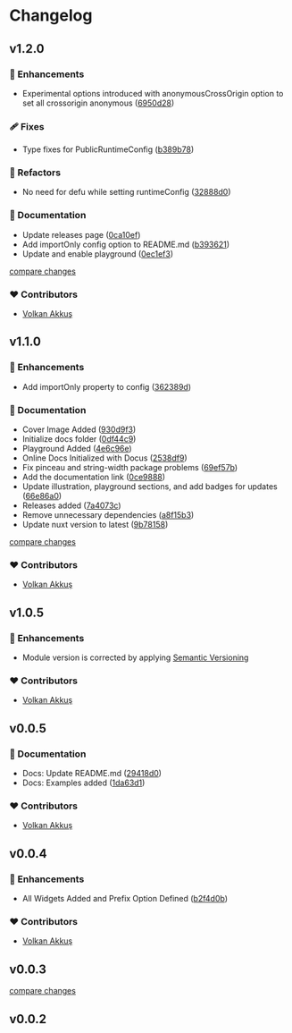 # Changelog

## v1.2.0

### 🚀 Enhancements

- Experimental options introduced with anonymousCrossOrigin option to set all crossorigin anonymous ([6950d28](https://github.com/volkanakkus/nuxt-tradingview/commit/6950d28))

### 🩹 Fixes

- Type fixes for PublicRuntimeConfig ([b389b78](https://github.com/volkanakkus/nuxt-tradingview/commit/b389b78))

### 💅 Refactors

- No need for defu while setting runtimeConfig ([32888d0](https://github.com/volkanakkus/nuxt-tradingview/commit/32888d0))

### 📖 Documentation

- Update releases page ([0ca10ef](https://github.com/volkanakkus/nuxt-tradingview/commit/0ca10ef))
- Add importOnly config option to README.md ([b393621](https://github.com/volkanakkus/nuxt-tradingview/commit/b393621))
- Update and enable playground ([0ec1ef3](https://github.com/volkanakkus/nuxt-tradingview/commit/0ec1ef3))

[compare changes](https://github.com/volkanakkus/nuxt-tradingview/compare/v1.1.0...v1.2.0)

### ❤️ Contributors

- [Volkan Akkuş](https://github.com/volkanakkus) 

## v1.1.0

### 🚀 Enhancements

- Add importOnly property to config ([362389d](https://github.com/volkanakkus/nuxt-tradingview/commit/362389d))

### 📖 Documentation

- Cover Image Added ([930d9f3](https://github.com/volkanakkus/nuxt-tradingview/commit/930d9f3))
- Initialize docs folder ([0df44c9](https://github.com/volkanakkus/nuxt-tradingview/commit/0df44c9))
- Playground Added ([4e6c96e](https://github.com/volkanakkus/nuxt-tradingview/commit/4e6c96e))
- Online Docs Initialized with Docus ([2538df9](https://github.com/volkanakkus/nuxt-tradingview/commit/2538df9))
- Fix pinceau and string-width package problems ([69ef57b](https://github.com/volkanakkus/nuxt-tradingview/commit/69ef57b))
- Add the documentation link ([0ce9888](https://github.com/volkanakkus/nuxt-tradingview/commit/0ce9888))
- Update illustration, playground sections, and add badges for updates ([66e86a0](https://github.com/volkanakkus/nuxt-tradingview/commit/66e86a0))
- Releases added ([7a4073c](https://github.com/volkanakkus/nuxt-tradingview/commit/7a4073c))
- Remove unnecessary dependencies ([a8f15b3](https://github.com/volkanakkus/nuxt-tradingview/commit/a8f15b3))
- Update nuxt version to latest ([9b78158](https://github.com/volkanakkus/nuxt-tradingview/commit/9b78158))

[compare changes](https://github.com/volkanakkus/nuxt-tradingview/compare/v1.0.5...v1.1.0)

### ❤️ Contributors

- [Volkan Akkuş](https://github.com/volkanakkus) 

## v1.0.5

### 🚀 Enhancements

- Module version is corrected by applying [Semantic Versioning](https://semver.org/)

### ❤️ Contributors

- [Volkan Akkuş](https://github.com/volkanakkus) 

## v0.0.5

### 📖 Documentation

- Docs: Update README.md ([29418d0](https://github.com/volkanakkus/nuxt-tradingview/commit/29418d0))
- Docs: Examples added ([1da63d1](https://github.com/volkanakkus/nuxt-tradingview/commit/1da63d1))

### ❤️ Contributors

- [Volkan Akkuş](https://github.com/volkanakkus) 

## v0.0.4

### 🚀 Enhancements

- All Widgets Added and Prefix Option Defined ([b2f4d0b](https://github.com/volkanakkus/nuxt-trading/commit/b2f4d0b))

### ❤️ Contributors

- [Volkan Akkuş](https://github.com/volkanakkus) 

## v0.0.3

[compare changes](https://github.com/volkanakkus/nuxt-trading/compare/v0.0.2...v0.0.3)

## v0.0.2

